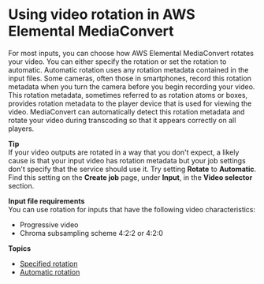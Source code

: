 # Using video rotation in AWS Elemental MediaConvert<a name="auto-rotate"></a>

For most inputs, you can choose how AWS Elemental MediaConvert rotates your video\. You can either specify the rotation or set the rotation to automatic\. Automatic rotation uses any rotation metadata contained in the input files\. Some cameras, often those in smartphones, record this rotation metadata when you turn the camera before you begin recording your video\. This rotation metadata, sometimes referred to as rotation atoms or boxes, provides rotation metadata to the player device that is used for viewing the video\. MediaConvert can automatically detect this rotation metadata and rotate your video during transcoding so that it appears correctly on all players\.

**Tip**  
If your video outputs are rotated in a way that you don't expect, a likely cause is that your input video has rotation metadata but your job settings don't specify that the service should use it\. Try setting **Rotate** to **Automatic**\. Find this setting on the **Create job** page, under **Input**, in the **Video selector** section\.

**Input file requirements**  
You can use rotation for inputs that have the following video characteristics:
+ Progressive video
+ Chroma subsampling scheme 4:2:2 or 4:2:0

**Topics**
+ [Specified rotation](manually-specified-rotation.md)
+ [Automatic rotation](automatic-rotation.md)